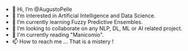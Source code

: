 - 👋 Hi, I’m @AugustoPelle
- 👀 I’m interested in Artificial Intelligence and Data Science. 
- 🌱 I’m currently learning Fuzzy Predictive Ensembles. 
- 💞️ I’m looking to collaborate on any NLP, DL, ML or AI related project. 
- 📘 I'm currently reading "Manicomio".
- 📫 How to reach me ... That is a mistery !

<!---
AugustoPelle/AugustoPelle is a ✨ special ✨ repository because its `README.md` (this file) appears on your GitHub profile.
You can click the Preview link to take a look at your changes.
--->
